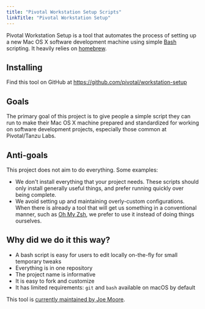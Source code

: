 ```yaml
---
title: "Pivotal Workstation Setup Scripts"
linkTitle: "Pivotal Workstation Setup"
---
```


Pivotal Workstation Setup is a tool that automates the process of setting up a new Mac OS X software development machine using simple [Bash](https://www.gnu.org/software/bash/) scripting. It heavily relies on [homebrew](https://brew.sh/).

## Installing

Find this tool on GitHub at https://github.com/pivotal/workstation-setup

## Goals

The primary goal of this project is to give people a simple script they can run to make their Mac OS X machine prepared and standardized for working on software development projects, especially those common at Pivotal/Tanzu Labs.

## Anti-goals

This project does not aim to do everything. Some examples:

- We don't install everything that your project needs. These scripts should only install generally useful things, and prefer running quickly over being complete.
- We avoid setting up and maintaining overly-custom configurations. When there is already a tool that will get us something in a conventional manner, such as [Oh My Zsh](https://ohmyz.sh/), we prefer to use it instead of doing things ourselves.

## Why did we do it this way?

- A bash script is easy for users to edit locally on-the-fly for small temporary tweaks
- Everything is in one repository
- The project name is informative
- It is easy to fork and customize
- It has limited requirements: `git` and `bash` available on macOS by default

This tool is [currently maintained by Joe Moore](https://github.com/pivotal/workstation-setup/issues/295).
